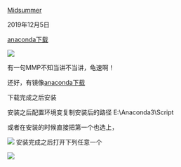 [Midsummer](https://juejin.im/user/5c77364ae51d45457d19755f)

2019年12月5日


<a href="javascript:;">anaconda下载</a>

![](https://user-gold-cdn.xitu.io/2019/12/5/16ed62b70eb86e09?imageView2/0/w/1280/h/960/format/webp/ignore-error/1)

有一句MMP不知当讲不当讲，龟速啊！

还好，有镜像<a href="https://mirrors.tuna.tsinghua.edu.cn/anaconda/archive/?C=M&O=A">anaconda下载</a>

下载完成之后安装

安装之后配置环境变复制安装后的路径 E:\Anaconda3\Script

或者在安装的时候直接把第一个也选上，

![](https://user-gold-cdn.xitu.io/2019/12/5/16ed6777d2c3676c?imageView2/0/w/1280/h/960/format/webp/ignore-error/1)
安装完成之后打开下列任意一个

![](https://user-gold-cdn.xitu.io/2019/12/5/16ed6780f1b57f46?imageView2/0/w/1280/h/960/format/webp/ignore-error/1)